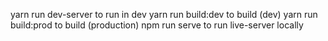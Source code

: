 yarn run dev-server to run in dev
yarn run build:dev to build (dev)
yarn run build:prod to build (production)
npm run serve to run live-server locally